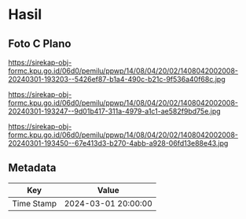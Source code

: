 # Hasil

## Foto C Plano

https://sirekap-obj-formc.kpu.go.id/06d0/pemilu/ppwp/14/08/04/20/02/1408042002008-20240301-193203--5426ef87-b1a4-490c-b21c-9f536a40f68c.jpg

https://sirekap-obj-formc.kpu.go.id/06d0/pemilu/ppwp/14/08/04/20/02/1408042002008-20240301-193247--9d01b417-311a-4979-a1c1-ae582f9bd75e.jpg

https://sirekap-obj-formc.kpu.go.id/06d0/pemilu/ppwp/14/08/04/20/02/1408042002008-20240301-193450--67e413d3-b270-4abb-a928-06fd13e88e43.jpg


## Metadata

| Key        | Value               |
| ---------- | ------------------- |
| Time Stamp | 2024-03-01 20:00:00 |




